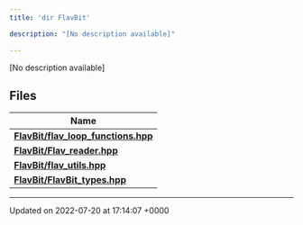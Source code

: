```yaml
---
title: 'dir FlavBit'

description: "[No description available]"

---
```







[No description available]

## Files

| Name           |
| -------------- |
| **[FlavBit/flav_loop_functions.hpp](/documentation/code/files/flav__loop__functions_8hpp/#file-flav-loop-functions.hpp)**  |
| **[FlavBit/Flav_reader.hpp](/documentation/code/files/flav__reader_8hpp/#file-flav-reader.hpp)**  |
| **[FlavBit/flav_utils.hpp](/documentation/code/files/flav__utils_8hpp/#file-flav-utils.hpp)**  |
| **[FlavBit/FlavBit_types.hpp](/documentation/code/files/flavbit__types_8hpp/#file-flavbit-types.hpp)**  |






-------------------------------

Updated on 2022-07-20 at 17:14:07 +0000
